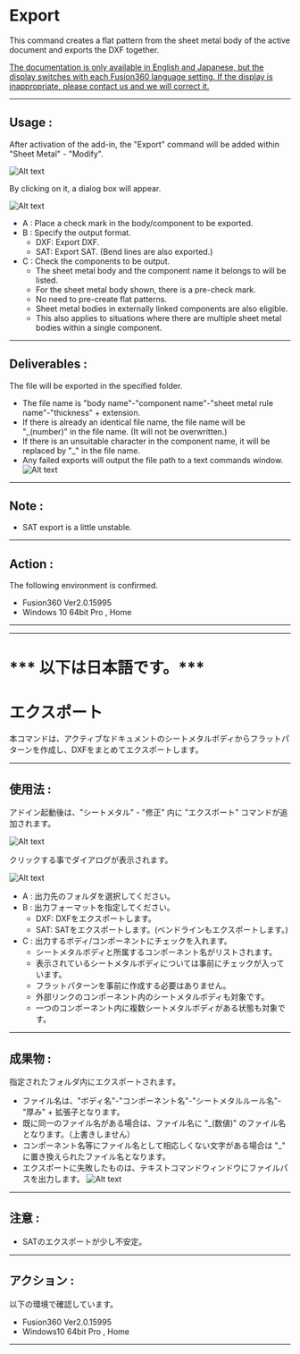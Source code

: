 # **Export**

This command creates a flat pattern from the sheet metal body of the active document and exports the DXF together.

<u>The documentation is only available in English and Japanese, but the display switches with each Fusion360 language setting.
If the display is inappropriate, please contact us and we will correct it.</u>

---

## **Usage** :

After activation of the add-in, the "Export" command will be added within "Sheet Metal" - "Modify".

![Alt text](./resources_readme/menu_eng.png)

By clicking on it, a dialog box will appear.

![Alt text](./resources_readme/dialog_eng.png)
+ A : Place a check mark in the body/component to be exported.
+ B : Specify the output format.
  + DXF: Export DXF.
  + SAT: Export SAT. (Bend lines are also exported.)
+ C : Check the components to be output.
  + The sheet metal body and the component name it belongs to will be listed.
  + For the sheet metal body shown, there is a pre-check mark.
  + No need to pre-create flat patterns.
  + Sheet metal bodies in externally linked components are also eligible.
  + This also applies to situations where there are multiple sheet metal bodies within a single component.
---

## **Deliverables** :

The file will be exported in the specified folder.
+ The file name is "body name"-"component name"-"sheet metal rule name"-"thickness" + extension.
+ If there is already an identical file name, the file name will be "_(number)" in the file name. (It will not be overwritten.)
+ If there is an unsuitable character in the component name, it will be replaced by "_" in the file name.
+ Any failed exports will output the file path to a text commands window.
![Alt text](./resources_readme/export_err_eng.png)

---

## **Note** :

- SAT export is a little unstable.

---

## **Action** :

The following environment is confirmed.

- Fusion360 Ver2.0.15995
- Windows 10 64bit Pro , Home

---
---

# *** 以下は日本語です。***

# **エクスポート**
本コマンドは、アクティブなドキュメントのシートメタルボディからフラットパターンを作成し、DXFをまとめてエクスポートします。

---

## **使用法** :

アドイン起動後は、"シートメタル" - "修正"  内に "エクスポート" コマンドが追加されます。

![Alt text](./resources_readme/menu_jpn.png)

クリックする事でダイアログが表示されます。

![Alt text](./resources_readme/dialog_jpn.png)
+ A : 出力先のフォルダを選択してください。
+ B : 出力フォーマットを指定してください。
  + DXF: DXFをエクスポートします。
  + SAT: SATをエクスポートします。(ベンドラインもエクスポートします。)
+ C : 出力するボディ/コンポーネントにチェックを入れます。
  + シートメタルボディと所属するコンポーネント名がリストされます。
  + 表示されているシートメタルボディについては事前にチェックが入っています。
  + フラットパターンを事前に作成する必要はありません。
  + 外部リンクのコンポーネント内のシートメタルボディも対象です。
  + 一つのコンポーネント内に複数シートメタルボディがある状態も対象です。

---

## **成果物** :

指定されたフォルダ内にエクスポートされます。
+ ファイル名は、"ボディ名"-"コンポーネント名"-"シートメタルルール名"-"厚み" + 拡張子となります。
+ 既に同一のファイル名がある場合は、ファイル名に "_(数値)" のファイル名となります。（上書きしません）
+ コンポーネント名等にファイル名として相応しくない文字がある場合は "_" に置き換えられたファイル名となります。
+ エクスポートに失敗したものは、テキストコマンドウィンドウにファイルパスを出力します。
![Alt text](./resources_readme/export_err_eng.png)
---

## **注意** :

- SATのエクスポートが少し不安定。

---

## **アクション** :

以下の環境で確認しています。

- Fusion360 Ver2.0.15995
- Windows10 64bit Pro , Home

---